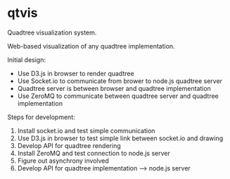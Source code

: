 qtvis
=====

Quadtree visualization system.

Web-based visualization of any quadtree implementation.

Initial design:

- Use D3.js in browser to render quadtree
- Use Socket.io to communicate from brower to node.js quadtree server
- Quadtree server is between browser and quadtree implementation
- Use ZeroMQ to communicate between quadtree server and quadtree implementation

Steps for development:

1. Install socket.io and test simple communication
2. Use D3.js in browser to test simple link between socket.io and drawing
3. Develop API for quadtree rendering
4. Install ZeroMQ and test connection to node.js server
5. Figure out asynchrony involved
6. Develop API for quadtree implementation --> node.js server
